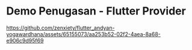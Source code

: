 # Demo Penugasan - Flutter Provider

https://github.com/zenxiety/flutter_andyan-yogawardhana/assets/65155073/aa253b52-02f2-4aea-8a68-e906c9d95f69
